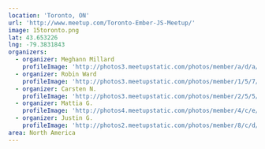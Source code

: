 ```yaml
---
location: 'Toronto, ON'
url: 'http://www.meetup.com/Toronto-Ember-JS-Meetup/'
image: 15toronto.png
lat: 43.653226
lng: -79.3831843
organizers:
  - organizer: Meghann Millard
    profileImage: 'http://photos3.meetupstatic.com/photos/member/a/d/a/e/thumb_11084462.jpeg'
  - organizer: Robin Ward
    profileImage: 'http://photos3.meetupstatic.com/photos/member/1/5/7/4/thumb_177125492.jpeg'
  - organizer: Carsten N.
    profileImage: 'http://photos3.meetupstatic.com/photos/member/2/5/5/a/thumb_177129562.jpeg'
  - organizer: Mattia G.
    profileImage: 'http://photos4.meetupstatic.com/photos/member/4/c/e/c/thumb_77659692.jpeg'
  - organizer: Justin G.
    profileImage: 'http://photos2.meetupstatic.com/photos/member/8/c/d/c/thumb_12036060.jpeg'
area: North America
---
```

